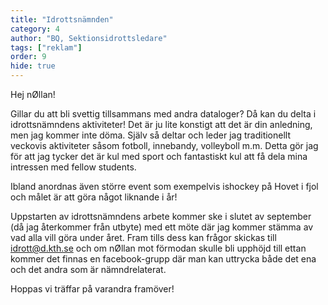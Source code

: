 ```yaml
---
title: "Idrottsnämnden"
category: 4
author: "BQ, Sektionsidrottsledare"
tags: ["reklam"]
order: 9
hide: true
---
```


Hej nØllan!

Gillar du att bli svettig tillsammans med andra dataloger? Då kan du delta i idrottsnämndens aktiviteter! Det är ju lite konstigt att det är din anledning, men jag kommer inte döma. Själv så deltar och leder jag traditionellt veckovis aktiviteter såsom fotboll, innebandy, volleyboll m.m. Detta gör jag för att jag tycker det är kul med sport och fantastiskt kul att få dela mina intressen med fellow students.

Ibland anordnas även större event som exempelvis ishockey på Hovet i fjol och målet är att göra något liknande i år!

Uppstarten av idrottsnämndens arbete kommer ske i slutet av september (då jag återkommer från utbyte) med ett möte där jag kommer stämma av vad alla vill göra under året. Fram tills dess kan frågor skickas till idrott@d.kth.se och om nØllan mot förmodan skulle bli upphöjd till ettan kommer det finnas en facebook-grupp där man kan uttrycka både det ena och det andra som är nämndrelaterat.

Hoppas vi träffar på varandra framöver!
